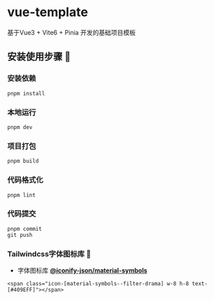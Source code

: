 # vue-template

基于Vue3 + Vite6 + Pinia 开发的基础项目模板

## 安装使用步骤 📔

### 安装依赖
```
pnpm install
```

### 本地运行

```
pnpm dev
```

### 项目打包

```
pnpm build
```

### 代码格式化

```
pnpm lint
```

### 代码提交

```
pnpm commit
git push
```

### Tailwindcss字体图标库 🎨
* 字体图标库 **[@iconify-json/material-symbols](https://icon-sets.iconify.design/material-symbols)**
```
<span class="icon-[material-symbols--filter-drama] w-8 h-8 text-[#409EFF]"></span>
```